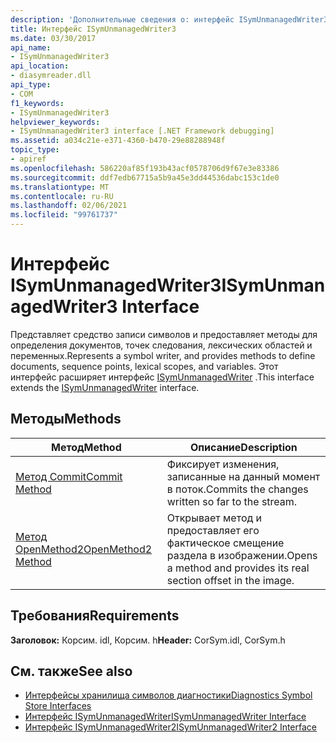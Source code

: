 ```yaml
---
description: 'Дополнительные сведения о: интерфейс ISymUnmanagedWriter3'
title: Интерфейс ISymUnmanagedWriter3
ms.date: 03/30/2017
api_name:
- ISymUnmanagedWriter3
api_location:
- diasymreader.dll
api_type:
- COM
f1_keywords:
- ISymUnmanagedWriter3
helpviewer_keywords:
- ISymUnmanagedWriter3 interface [.NET Framework debugging]
ms.assetid: a034c21e-e371-4360-b470-29e88288948f
topic_type:
- apiref
ms.openlocfilehash: 586220af85f193b43acf0578706d9f67e3e83386
ms.sourcegitcommit: ddf7edb67715a5b9a45e3dd44536dabc153c1de0
ms.translationtype: MT
ms.contentlocale: ru-RU
ms.lasthandoff: 02/06/2021
ms.locfileid: "99761737"
---
```

# <a name="isymunmanagedwriter3-interface"></a><span data-ttu-id="beff0-103">Интерфейс ISymUnmanagedWriter3</span><span class="sxs-lookup"><span data-stu-id="beff0-103">ISymUnmanagedWriter3 Interface</span></span>

<span data-ttu-id="beff0-104">Представляет средство записи символов и предоставляет методы для определения документов, точек следования, лексических областей и переменных.</span><span class="sxs-lookup"><span data-stu-id="beff0-104">Represents a symbol writer, and provides methods to define documents, sequence points, lexical scopes, and variables.</span></span> <span data-ttu-id="beff0-105">Этот интерфейс расширяет интерфейс [ISymUnmanagedWriter](isymunmanagedwriter-interface.md) .</span><span class="sxs-lookup"><span data-stu-id="beff0-105">This interface extends the [ISymUnmanagedWriter](isymunmanagedwriter-interface.md) interface.</span></span>  
  
## <a name="methods"></a><span data-ttu-id="beff0-106">Методы</span><span class="sxs-lookup"><span data-stu-id="beff0-106">Methods</span></span>  
  
|<span data-ttu-id="beff0-107">Метод</span><span class="sxs-lookup"><span data-stu-id="beff0-107">Method</span></span>|<span data-ttu-id="beff0-108">Описание</span><span class="sxs-lookup"><span data-stu-id="beff0-108">Description</span></span>|  
|------------|-----------------|  
|[<span data-ttu-id="beff0-109">Метод Commit</span><span class="sxs-lookup"><span data-stu-id="beff0-109">Commit Method</span></span>](isymunmanagedwriter3-commit-method.md)|<span data-ttu-id="beff0-110">Фиксирует изменения, записанные на данный момент в поток.</span><span class="sxs-lookup"><span data-stu-id="beff0-110">Commits the changes written so far to the stream.</span></span>|  
|[<span data-ttu-id="beff0-111">Метод OpenMethod2</span><span class="sxs-lookup"><span data-stu-id="beff0-111">OpenMethod2 Method</span></span>](isymunmanagedwriter3-openmethod2-method.md)|<span data-ttu-id="beff0-112">Открывает метод и предоставляет его фактическое смещение раздела в изображении.</span><span class="sxs-lookup"><span data-stu-id="beff0-112">Opens a method and provides its real section offset in the image.</span></span>|  
  
## <a name="requirements"></a><span data-ttu-id="beff0-113">Требования</span><span class="sxs-lookup"><span data-stu-id="beff0-113">Requirements</span></span>  

 <span data-ttu-id="beff0-114">**Заголовок:** Корсим. idl, Корсим. h</span><span class="sxs-lookup"><span data-stu-id="beff0-114">**Header:** CorSym.idl, CorSym.h</span></span>  
  
## <a name="see-also"></a><span data-ttu-id="beff0-115">См. также</span><span class="sxs-lookup"><span data-stu-id="beff0-115">See also</span></span>

- [<span data-ttu-id="beff0-116">Интерфейсы хранилища символов диагностики</span><span class="sxs-lookup"><span data-stu-id="beff0-116">Diagnostics Symbol Store Interfaces</span></span>](diagnostics-symbol-store-interfaces.md)
- [<span data-ttu-id="beff0-117">Интерфейс ISymUnmanagedWriter</span><span class="sxs-lookup"><span data-stu-id="beff0-117">ISymUnmanagedWriter Interface</span></span>](isymunmanagedwriter-interface.md)
- [<span data-ttu-id="beff0-118">Интерфейс ISymUnmanagedWriter2</span><span class="sxs-lookup"><span data-stu-id="beff0-118">ISymUnmanagedWriter2 Interface</span></span>](isymunmanagedwriter2-interface.md)
